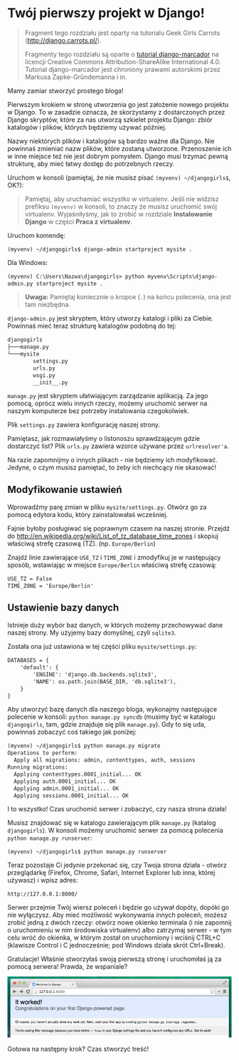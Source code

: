 # Twój pierwszy projekt w Django!

> Fragment tego rozdziału jest oparty na tutorialu Geek Girls Carrots (http://django.carrots.pl/).
>
> Fragmenty tego rozdziału są oparte o [tutorial django-marcador][1] na licencji Creative Commons Attribution-ShareAlike International 4.0. Tutorial django-marcador jest chroniony prawami autorskimi przez Markusa Zapke-Gründemanna i in.

[1]: http://django-marcador.keimlink.de/

Mamy zamiar stworzyć prostego bloga!

Pierwszym krokiem w stronę utworzenia go jest założenie nowego projektu w Django. To w zasadzie oznacza, że skorzystamy z dostarczonych przez Django skryptów, które za nas utworzą szkielet projektu Django: zbiór katalogów i plików, których będziemy używać później.

Nazwy niektórych plików i katalogów są bardzo ważne dla Django. Nie powinnaś zmieniać nazw plików, które zostaną utworzone. Przenoszenie ich w inne miejsce też nie jest dobrym pomysłem. Django musi trzymać pewną strukturę, aby mieć łatwy dostęp do potrzebnych rzeczy.

Uruchom w konsoli (pamiętaj, że nie musisz pisać `(myvenv) ~/djangogirls$`, OK?):

> Pamiętaj, aby uruchamiać wszystko w virtualenv. Jeśli nie widzisz prefiksu `(myvenv)` w konsoli, to znaczy że musisz uruchomić swój virtualenv. Wyjaśniłyśmy, jak to zrobić w rozdziale **Instalowanie Django** w części **Praca z virtualenv**.
 
Uruchom komendę:

    (myvenv) ~/djangogirls$ django-admin startproject mysite .

Dla Windows:

    (myvenv) C:\Users\Nazwa\djangogirls> python myvenv\Scripts\django-admin.py startproject mysite .

> **Uwaga:** Pamiętaj koniecznie o kropce (`.`) na końcu polecenia, ona jest tam niezbędna.

`django-admin.py` jest skryptem, który utworzy katalogi i pliki za Ciebie. Powinnaś mieć teraz strukturę katalogów podobną do tej:

    djangogirls
    ├───manage.py
    └───mysite
            settings.py
            urls.py
            wsgi.py
            __init__.py


`manage.py` jest skryptem ułatwiającym zarządzanie aplikacją. Za jego pomocą, oprócz wielu innych rzeczy, możemy uruchomić serwer na naszym komputerze bez potrzeby instalowania czegokolwiek.

Plik `settings.py` zawiera konfigurację naszej strony.

Pamiętasz, jak rozmawiałyśmy o listonoszu sprawdzającym gdzie dostarczyć list? Plik `urls.py` zawiera wzorce używane przez `urlresolver'a`.

Na razie zapomnijmy o innych plikach - nie będziemy ich modyfikować. Jedyne, o czym musisz pamiętać, to żeby ich niechcący nie skasować!

## Modyfikowanie ustawień

Wprowadźmy parę zmian w pliku `mysite/settings.py`. Otwórz go za pomocą edytora kodu, który zainstalowałaś wcześniej.

Fajnie byłoby posługiwać się poprawnym czasem na naszej stronie. Przejdź do http://en.wikipedia.org/wiki/List_of_tz_database_time_zones i skopiuj właściwą strefę czasową (TZ). (np. `Europe/Berlin`)

Znajdź linie zawierające `USE_TZ` i `TIME_ZONE` i zmodyfikuj je w następujący sposób, wstawiając w miejsce `Europe/Berlin` właściwą strefę czasową:

    USE_TZ = False
    TIME_ZONE = 'Europe/Berlin'


## Ustawienie bazy danych

Istnieje duży wybór baz danych, w których możemy przechowywać dane naszej strony. My użyjemy bazy domyślnej, czyli `sqlite3`.

Została ona już ustawiona w tej części pliku `mysite/settings.py`:

    DATABASES = {
        'default': {
            'ENGINE': 'django.db.backends.sqlite3',
            'NAME': os.path.join(BASE_DIR, 'db.sqlite3'),
        }
    }


Aby utworzyć bazę danych dla naszego bloga, wykonajmy następujące polecenie w konsoli: `python manage.py syncdb` (musimy być w katalogu `djangogirls`, tam, gdzie znajduje się plik `manage.py`). Gdy to się uda, powinnaś zobaczyć coś takiego jak poniżej:

    (myvenv) ~/djangogirls$ python manage.py migrate
    Operations to perform:
      Apply all migrations: admin, contenttypes, auth, sessions
    Running migrations:
      Applying contenttypes.0001_initial... OK
      Applying auth.0001_initial... OK
      Applying admin.0001_initial... OK
      Applying sessions.0001_initial... OK


I to wszystko! Czas uruchomić serwer i zobaczyć, czy nasza strona działa!

Musisz znajdować się w katalogu zawierającym plik `manage.py` (katalog `djangogirls`). W konsoli możemy uruchomić serwer za pomocą polecenia `python manage.py runserver`:

    (myvenv) ~/djangogirls$ python manage.py runserver


Teraz pozostaje Ci jedynie przekonać się, czy Twoja strona działa - otwórz przeglądarkę (Firefox, Chrome, Safari, Internet Explorer lub inna, której używasz) i wpisz adres:

    http://127.0.0.1:8000/


Serwer przejmie Twój wiersz poleceń i będzie go używał dopóty, dopóki go nie wyłączysz. Aby mieć możliwość wykonywania innych poleceń, możesz zrobić jedną z dwóch rzeczy: otwórz nowe okienko terminala (i nie zapomnij o uruchomieniu w nim środowiska virtualenv) albo zatrzymaj serwer - w tym celu wróć do okienka, w którym został on uruchomiony i wciśnij CTRL+C (klawisze Control i C jednocześnie; pod Windows działa skrót Ctrl+Break).

Gratulacje! Właśnie stworzyłaś swoją pierwszą stronę i uruchomiłaś ją za pomocą serwera! Prawda, że wspaniale?

![Działa!](images/it_worked2.png)

Gotowa na następny krok? Czas stworzyć treść!
